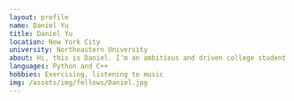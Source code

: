 ```yaml
---
layout: profile
name: Daniel Yu
title: Daniel Yu
location: New York City
university: Northeastern University
about: Hi, this is Daniel. I'm an ambitious and driven college student pursuing a Math and Computer Science combined Bachelor's degree at Northeastern University. I'm an active member of my school's Electric Car Racing team, Student Investment Fund, and am interested in software engineering, data analytics, and quantitative finance.
languages: Python and C++
hobbies: Exercising, listening to music
img: /assets/img/fellows/Daniel.jpg
---
```

